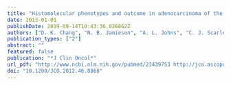```yaml
---
title: "Histomolecular phenotypes and outcome in adenocarcinoma of the ampulla of vater"
date: 2013-01-01
publishDate: 2019-09-14T10:43:36.026862Z
authors: ["D. K. Chang", "N. B. Jamieson", "A. L. Johns", "C. J. Scarlett", "M. Pajic", "A. Chou", "M. Pinese", "J. L. Humphris", "M. D. Jones", "C. Toon", "A. M. Nagrial", "L. A. Chantrill", "V. T. Chin", "A. V. Pinho", "I. Rooman", "M. J. Cowley", "J. Wu", "R. S. Mead", "E. K. Colvin", "J. S. Samra", "V. Corbo", "C. Bassi", "M. Falconi", "R. T. Lawlor", "S. Crippa", "N. Sperandio", "S. Bersani", "E. J. Dickson", "M. A. Mohamed", "K. A. Oien", "A. K. Foulis", "E. A. Musgrove", "R. L. Sutherland", "J. G. Kench", "C. R. Carter", "A. J. Gill", "A. Scarpa", "C. J. McKay", "A. V. Biankin"]
publication_types: ["2"]
abstract: ""
featured: false
publication: "*J Clin Oncol*"
url_pdf: "http://www.ncbi.nlm.nih.gov/pubmed/23439753 http://jco.ascopubs.org/content/31/10/1348.full.pdf"
doi: "10.1200/JCO.2012.46.8868"
---
```


